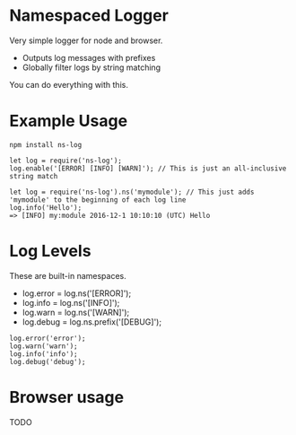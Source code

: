 # Namespaced Logger

Very simple logger for node and browser.

- Outputs log messages with prefixes
- Globally filter logs by string matching

You can do everything with this.

# Example Usage
```
npm install ns-log
```

```
let log = require('ns-log');
log.enable('[ERROR] [INFO] [WARN]'); // This is just an all-inclusive string match
```

```
let log = require('ns-log').ns('mymodule'); // This just adds 'mymodule' to the beginning of each log line
log.info('Hello');
=> [INFO] my:module 2016-12-1 10:10:10 (UTC) Hello
```

# Log Levels
These are built-in namespaces.

- log.error = log.ns('[ERROR]');
- log.info = log.ns('[INFO]');
- log.warn = log.ns('[WARN]');
- log.debug = log.ns.prefix('[DEBUG]');

```
log.error('error');
log.warn('warn');
log.info('info');
log.debug('debug');
```

# Browser usage 
TODO
